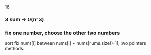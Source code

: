16

### 3 sum -> O(n^3)

### fix one number, choose the other two numbers

sort
fix nums[i]
between nums[i] ~ nums[nums.size()-1], two pointers methods.